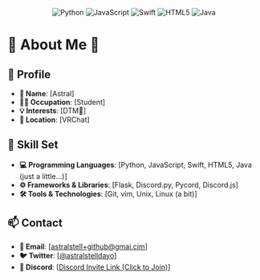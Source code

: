 <div align="center">
<!--  <img src="https://" alt="Logo" width="150">  -->

  ![Python](https://img.shields.io/badge/Python-3776AB?style=for-the-badge&logo=python&logoColor=white)
  ![JavaScript](https://img.shields.io/badge/JavaScript-F7DF1E?style=for-the-badge&logo=javascript&logoColor=black)
  ![Swift](https://img.shields.io/badge/Swift-FA7343?style=for-the-badge&logo=swift&logoColor=white)
  ![HTML5](https://img.shields.io/badge/HTML5-E34F26?style=for-the-badge&logo=html5&logoColor=white)
  ![Java](https://img.shields.io/badge/Java-007396?style=for-the-badge&logo=java&logoColor=white)
</div>

# 🌸 About Me 🌸

## 💼 Profile
- **📝 Name**: [Astral]
- **👩‍💻 Occupation**: [Student]
- **💡 Interests**: [DTM🎵]
- **📍 Location**: [VRChat]

## 🔧 Skill Set
- **💻 Programming Languages**: [Python, JavaScript, Swift, HTML5, Java (just a little...)]
- **⚙️ Frameworks & Libraries**: [Flask, Discord.py, Pycord, Discord.js]
- **🛠️ Tools & Technologies**: [Git, vim, Unix, Linux (a bit)]

## 📫 Contact
- **📧 Email**: [astralstell+github@gmai.cim]
- **🐦 Twitter**: [[@astralstelldayo](https://x.com/AstralStelldayo)]
- **🤖 Discord**: [[Discord Invite Link (Click to Join)](https://discord.gg/ZB3KpuwVxy)]


<!--  じこりゅーてんぷれ  -->
